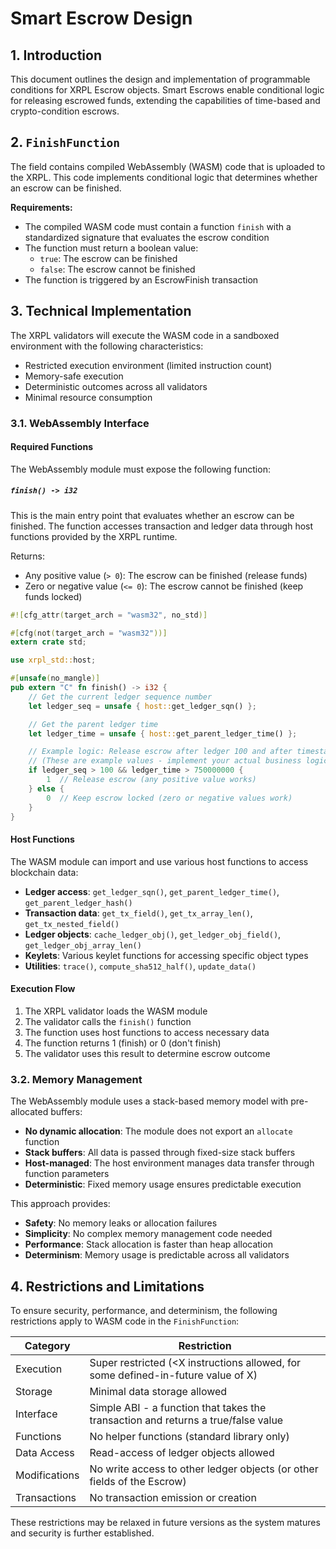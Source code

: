 # Smart Escrow Design

## 1. Introduction

This document outlines the design and implementation of programmable conditions for XRPL Escrow objects. Smart Escrows enable conditional logic for releasing escrowed funds, extending the capabilities of time-based and crypto-condition escrows.

## 2. `FinishFunction`

The field contains compiled WebAssembly (WASM) code that is uploaded to the XRPL. This code implements conditional logic that determines whether an escrow can be finished.

**Requirements:**
- The compiled WASM code must contain a function `finish` with a standardized signature that evaluates the escrow condition
- The function must return a boolean value:
  - `true`: The escrow can be finished
  - `false`: The escrow cannot be finished
- The function is triggered by an EscrowFinish transaction

## 3. Technical Implementation

The XRPL validators will execute the WASM code in a sandboxed environment with the following characteristics:

- Restricted execution environment (limited instruction count)
- Memory-safe execution
- Deterministic outcomes across all validators
- Minimal resource consumption

### 3.1. WebAssembly Interface

#### Required Functions

The WebAssembly module must expose the following function:

##### `finish() -> i32`

This is the main entry point that evaluates whether an escrow can be finished. The function accesses transaction and ledger data through host functions provided by the XRPL runtime.

Returns:
- Any positive value (`> 0`): The escrow can be finished (release funds)
- Zero or negative value (`<= 0`): The escrow cannot be finished (keep funds locked)

```rust
#![cfg_attr(target_arch = "wasm32", no_std)]

#[cfg(not(target_arch = "wasm32"))]
extern crate std;

use xrpl_std::host;

#[unsafe(no_mangle)]
pub extern "C" fn finish() -> i32 {
    // Get the current ledger sequence number
    let ledger_seq = unsafe { host::get_ledger_sqn() };

    // Get the parent ledger time
    let ledger_time = unsafe { host::get_parent_ledger_time() };

    // Example logic: Release escrow after ledger 100 and after timestamp 750000000
    // (These are example values - implement your actual business logic here)
    if ledger_seq > 100 && ledger_time > 750000000 {
        1  // Release escrow (any positive value works)
    } else {
        0  // Keep escrow locked (zero or negative values work)
    }
}
```

#### Host Functions

The WASM module can import and use various host functions to access blockchain data:

- **Ledger access**: `get_ledger_sqn()`, `get_parent_ledger_time()`, `get_parent_ledger_hash()`
- **Transaction data**: `get_tx_field()`, `get_tx_array_len()`, `get_tx_nested_field()`
- **Ledger objects**: `cache_ledger_obj()`, `get_ledger_obj_field()`, `get_ledger_obj_array_len()`
- **Keylets**: Various keylet functions for accessing specific object types
- **Utilities**: `trace()`, `compute_sha512_half()`, `update_data()`

#### Execution Flow

1. The XRPL validator loads the WASM module
2. The validator calls the `finish()` function
3. The function uses host functions to access necessary data
4. The function returns 1 (finish) or 0 (don't finish)
5. The validator uses this result to determine escrow outcome

### 3.2. Memory Management

The WebAssembly module uses a stack-based memory model with pre-allocated buffers:

- **No dynamic allocation**: The module does not export an `allocate` function
- **Stack buffers**: All data is passed through fixed-size stack buffers
- **Host-managed**: The host environment manages data transfer through function parameters
- **Deterministic**: Fixed memory usage ensures predictable execution

This approach provides:
- **Safety**: No memory leaks or allocation failures
- **Simplicity**: No complex memory management code needed
- **Performance**: Stack allocation is faster than heap allocation
- **Determinism**: Memory usage is predictable across all validators

## 4. Restrictions and Limitations

To ensure security, performance, and determinism, the following restrictions apply to WASM code in the `FinishFunction`:

| Category | Restriction |
|----------|-------------|
| Execution | Super restricted (<X instructions allowed, for some defined-in-future value of X) |
| Storage | Minimal data storage allowed |
| Interface | Simple ABI - a function that takes the transaction and returns a true/false value |
| Functions | No helper functions (standard library only) |
| Data Access | Read-access of ledger objects allowed |
| Modifications | No write access to other ledger objects (or other fields of the Escrow) |
| Transactions | No transaction emission or creation |

These restrictions may be relaxed in future versions as the system matures and security is further established.
